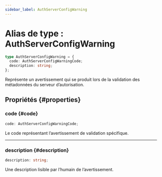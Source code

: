 ```yaml
---
sidebar_label: AuthServerConfigWarning
---
```


# Alias de type : AuthServerConfigWarning

```ts
type AuthServerConfigWarning = {
  code: AuthServerConfigWarningCode;
  description: string;
};
```

Représente un avertissement qui se produit lors de la validation des métadonnées du serveur d’autorisation.

## Propriétés {#properties}

### code {#code}

```ts
code: AuthServerConfigWarningCode;
```

Le code représentant l’avertissement de validation spécifique.

***

### description {#description}

```ts
description: string;
```

Une description lisible par l’humain de l’avertissement.
